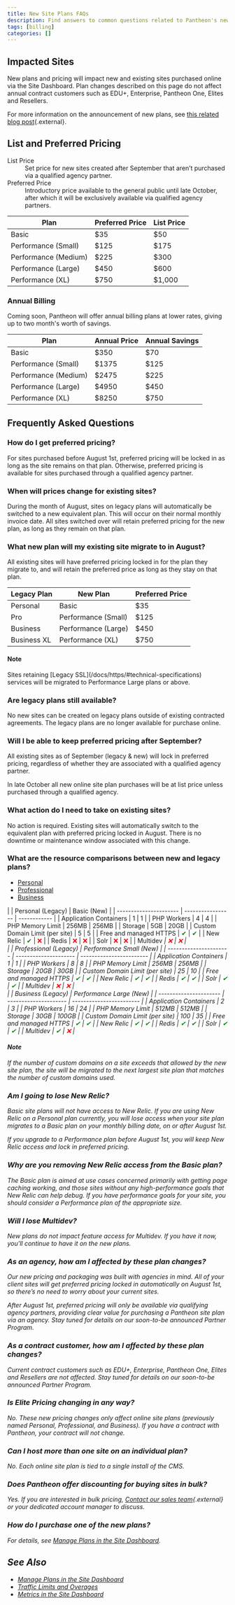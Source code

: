 ```yaml
---
title: New Site Plans FAQs
description: Find answers to common questions related to Pantheon's new site plans and pricing changes.
tags: [billing]
categories: []
---
```

## Impacted Sites
New plans and pricing will impact new and existing sites purchased online via the Site Dashboard. Plan changes described on this page do not affect annual contract customers such as EDU+, Enterprise, Pantheon One, Elites and Resellers.

For more information on the announcement of new plans, see [this related blog post](https://pantheon.io/blog/announcing-new-online-site-plans){.external}.

## List and Preferred Pricing
<dl>
  <dt>List Price</dt>
    <dd>Set price for new sites created after September that aren’t purchased via a qualified agency partner.</dd>
  <dt>Preferred Price</dt>
    <dd>Introductory price available to the general public until late October, after which it will be exclusively available via qualified agency partners.</dd>
</dl>

| Plan                 | Preferred Price | List Price  |
| -------------------- | --------------- | ----------- |
| Basic                | $35             | $50         |
| Performance (Small)  | $125            | $175        |
| Performance (Medium) | $225            | $300        |
| Performance (Large)  | $450            | $600        |
| Performance (XL)     | $750            | $1,000      |

### Annual Billing
Coming soon, Pantheon will offer annual billing plans at lower rates, giving up to two month's worth of savings.

| Plan                 | Annual Price | Annual Savings  |
| -------------------- | ------------ | --------------- |
| Basic                | $350             | $70         |
| Performance (Small)  | $1375            | $125        |
| Performance (Medium) | $2475            | $225        |
| Performance (Large)  | $4950            | $450        |
| Performance (XL)     | $8250            | $750        |

## Frequently Asked Questions

### How do I get preferred pricing?
For sites purchased before August 1st, preferred pricing will be locked in as long as the site remains on that plan. Otherwise, preferred pricing is available for sites purchased through a qualified agency partner.

### When will prices change for existing sites?
During the month of August, sites on legacy plans will automatically be switched to a new equivalent plan. This will occur on their normal monthly invoice date. All sites switched over will retain preferred pricing for the new plan, as long as they remain on that plan.

### What new plan will my existing site migrate to in August?
All existing sites will have preferred pricing locked in for the plan they migrate to, and will retain the preferred price as long as they stay on that plan.

| Legacy Plan | New Plan            | Preferred Price  |
| ------------| --------------------| ---------------- |
| Personal    | Basic               | $35              |
| Pro         | Performance (Small) | $125             |
| Business    | Performance (Large) | $450             |
| Business XL | Performance (XL)    | $750             |


<div class="alert alert-info" role="alert">
<h4 class="info">Note</h4>
<p markdown="1">Sites retaining [Legacy SSL](/docs/https/#technical-specifications) services will be migrated to Performance Large plans or above.</p>
</div>

### Are legacy plans still available?
No new sites can be created on legacy plans outside of existing contracted agreements. The legacy plans are no longer available for purchase online.

### Will I be able to keep preferred pricing after September?
All existing sites as of September (legacy & new) will lock in preferred pricing, regardless of whether they are associated with a qualified agency partner.

In late October all new online site plan purchases will be at list price unless purchased through a qualified agency.

### What action do I need to take on existing sites?
No action is required. Existing sites will automatically switch to the equivalent plan with preferred pricing locked in August. There is no downtime or maintenance window associated with this change.

### What are the resource comparisons between new and legacy plans?
<!-- Nav tabs -->
<ul class="nav nav-tabs" role="tablist">
  <!-- Active tab -->
  <li id="personal-id" role="presentation" class="active"><a href="#personal" aria-controls="basic-anchor" role="tab" data-toggle="tab">Personal</a></li>

  <!-- 2nd Tab Nav -->
  <li id="professional-id" role="presentation"><a href="#professional" aria-controls="professional" role="tab" data-toggle="tab">Professional</a></li>

  <!-- 3rd Tab Nav -->
  <li id="business-id" role="presentation"><a href="#business" aria-controls="business" role="tab" data-toggle="tab">Business</a></li>
</ul>

<!-- Tab panes -->
<div class="tab-content">
  <!-- Active pane content -->
  <div role="tabpanel" class="tab-pane active" id="personal" markdown="1">
  |                        | Personal (Legacy) | Basic (New)  |
  | ---------------------- | ----------------- | ------------ |
  | Application Containers |        1          |      1       |
  | PHP Workers            |        4          |      4       |
  | PHP Memory Limit       |      256MB        |    256MB     |
  | Storage                |       5GB	       |     20GB     |
  | Custom Domain Limit (per site) <a class="pop" rel="popover" data-proofer-ignore data-toggle="popover" data-html="true" data-content="For details, see <a href='/docs/domains/#custom-domains'>Domains and Redirects</a>."><em class="fa fa-info-circle"></em></a>   | 5 | 5 |
  | Free and managed HTTPS <a class="pop" rel="popover" data-proofer-ignore data-toggle="popover" data-html="true" data-content="For details, see <a href='/docs/https/'>HTTPS on Pantheon's Global CDN</a>."><em class="fa fa-info-circle"></em></a>                   | <span style="color:green">✔</span> | <span style="color:green">✔</span> |
  | New Relic <a class="pop" rel="popover" data-proofer-ignore data-toggle="popover" data-html="true" data-content="For details, see <a href='/docs/new-relic/'>New Relic APM Pro</a>."><em class="fa fa-info-circle"></em></a>                                         | <span style="color:green">✔</span> | <span style="color:red">❌</span> |
  | Redis <a class="pop" rel="popover" data-proofer-ignore data-toggle="popover" data-html="true" data-content="For details, see <a href='/docs/redis/'>Installing Redis on Drupal or WordPress</a>."><em class="fa fa-info-circle"></em></a>                           | <span style="color:red">❌</span> | <span style="color:red">❌</span> |
  | Solr <a class="pop" rel="popover" data-proofer-ignore data-toggle="popover" data-html="true" data-content="For details, see <a href='/docs/solr/'>Apache Solr on Pantheon</a>."><em class="fa fa-info-circle"></em></a>                                             | <span style="color:red">❌</span> | <span style="color:red">❌</span> |
  | Multidev <a class="pop" rel="popover" data-proofer-ignore data-toggle="popover" data-html="true" data-content="All sites associated with an organization have access to <a href='/docs/multidev/'>Multidev</a>, regardless of plan."><em class="fa fa-info-circle"> | <span style="color:red">❌</span> | <span style="color:red">❌</span> |
  </div>

  <!-- 2nd pane content -->
  <div role="tabpanel" class="tab-pane" id="professional" markdown="1">
  |                        | Professional (Legacy) | Performance Small (New)  |
  | ---------------------- | --------------------- | ------------------------ |
  | Application Containers |          1            |            1             |
  | PHP Workers            |          8            |            8             |
  | PHP Memory Limit       |         256MB         |          256MB           |
  | Storage                |         20GB          |          30GB            |
  | Custom Domain Limit (per site) <a class="pop" rel="popover" data-proofer-ignore data-toggle="popover" data-html="true" data-content="For details, see <a href='/docs/domains/#custom-domains'>Domains and Redirects</a>."><em class="fa fa-info-circle"></em></a>| 25 | 10 |
  | Free and managed HTTPS <a class="pop" rel="popover" data-proofer-ignore data-toggle="popover" data-html="true" data-content="For details, see <a href='/docs/https/'>HTTPS on Pantheon's Global CDN</a>."><em class="fa fa-info-circle"></em></a>                | <span style="color:green">✔</span> | <span style="color:green">✔</span> |
  | New Relic <a class="pop" rel="popover" data-proofer-ignore data-toggle="popover" data-html="true" data-content="For details, see <a href='/docs/new-relic/'>New Relic APM Pro</a>."><em class="fa fa-info-circle"></em></a>                                      | <span style="color:green">✔</span> | <span style="color:green">✔</span> |
  | Redis <a class="pop" rel="popover" data-proofer-ignore data-toggle="popover" data-html="true" data-content="For details, see <a href='/docs/redis/'>Installing Redis on Drupal or WordPress</a>."><em class="fa fa-info-circle"></em></a>                        | <span style="color:green">✔</span> | <span style="color:green">✔</span> |
  | Solr <a class="pop" rel="popover" data-proofer-ignore data-toggle="popover" data-html="true" data-content="For details, see <a href='/docs/solr/'>Apache Solr on Pantheon</a>."><em class="fa fa-info-circle"></em></a>                                          | <span style="color:green">✔</span> | <span style="color:green">✔</span> |
  | Multidev <a class="pop" rel="popover" data-proofer-ignore data-toggle="popover" data-html="true" data-content="All sites associated with an organization have access to <a href='/docs/multidev/'>Multidev</a>, regardless of plan."><em class="fa fa-info-circle">| <span style="color:red">❌</span> | <span style="color:red">❌</span> |
  </div>

  <!-- 3rd pane content -->
  <div role="tabpanel" class="tab-pane" id="business" markdown="1">
  |                        | Business (Legacy)     | Performance Large (New)  |
  | ---------------------- | --------------------- | ------------------------ |
  | Application Containers |           2           |           3              |
  | PHP Workers            |           16          |          24              |
  | PHP Memory Limit       |         512MB         |         512MB            |
  | Storage                |         30GB          |         100GB            |
  | Custom Domain Limit (per site) <a class="pop" rel="popover" data-proofer-ignore data-toggle="popover" data-html="true" data-content="For details, see <a href='/docs/domains/#custom-domains'>Domains and Redirects</a>."><em class="fa fa-info-circle"></em></a>| 100 | 35 |
  | Free and managed HTTPS <a class="pop" rel="popover" data-proofer-ignore data-toggle="popover" data-html="true" data-content="For details, see <a href='/docs/https/'>HTTPS on Pantheon's Global CDN</a>."><em class="fa fa-info-circle"></em></a>                | <span style="color:green">✔</span> | <span style="color:green">✔</span> |
  | New Relic <a class="pop" rel="popover" data-proofer-ignore data-toggle="popover" data-html="true" data-content="For details, see <a href='/docs/new-relic/'>New Relic APM Pro</a>."><em class="fa fa-info-circle"></em></a>                                      | <span style="color:green">✔</span> | <span style="color:green">✔</span> |
  | Redis <a class="pop" rel="popover" data-proofer-ignore data-toggle="popover" data-html="true" data-content="For details, see <a href='/docs/redis/'>Installing Redis on Drupal or WordPress</a>."><em class="fa fa-info-circle"></em></a>                        | <span style="color:green">✔</span> | <span style="color:green">✔</span> |
  | Solr <a class="pop" rel="popover" data-proofer-ignore data-toggle="popover" data-html="true" data-content="For details, see <a href='/docs/solr/'>Apache Solr on Pantheon</a>."><em class="fa fa-info-circle"></em></a>                                          | <span style="color:green">✔</span> | <span style="color:green">✔</span> |
  | Multidev <a class="pop" rel="popover" data-proofer-ignore data-toggle="popover" data-html="true" data-content="All sites associated with an organization have access to <a href='/docs/multidev/'>Multidev</a>, regardless of plan."><em class="fa fa-info-circle">| <span style="color:green">✔</span> | <span style="color:red">❌</span> |
  </div>
</div>

<div class="alert alert-info" role="alert">
  <h4 class="info">Note</h4>
  <p markdown="1">If the number of custom domains on a site exceeds that allowed by the new site plan, the site will be migrated to the next largest site plan that matches the number of custom domains used.</p>
</div>

### Am I going to lose New Relic?
Basic site plans will not have access to New Relic. If you are using New Relic on a Personal plan currently, you will lose access when your site plan migrates to a Basic plan on your monthly billing date, on or after August 1st.

If you upgrade to a Performance plan before August 1st, you will keep New Relic access and lock in preferred pricing.

### Why are you removing New Relic access from the Basic plan?
The Basic plan is aimed at use cases concerned primarily with getting page caching working, and those sites without any high-performance goals that New Relic can help debug. If you have performance goals for your site, you should consider a Performance plan of the appropriate size.

### Will I lose Multidev?
New plans do not impact feature access for Multidev. If you have it now, you'll continue to have it on the new plans.

### As an agency, how am I affected by these plan changes?
Our new pricing and packaging was built with agencies in mind. All of your client sites will get preferred pricing locked in automatically on August 1st, so there’s no need to worry about your current sites.

After August 1st, preferred pricing will only be available via qualifying agency partners, providing clear value for purchasing a Pantheon site plan via an agency. Stay tuned for details on our soon-to-be announced Partner Program.

### As a contract customer, how am I affected by these plan changes?
Current contract customers such as EDU+, Enterprise, Pantheon One, Elites and Resellers are not affected. Stay tuned for details on our soon-to-be announced Partner Program.

### Is Elite Pricing changing in any way?
No. These new pricing changes only affect online site plans (previously named Personal, Professional, and Business). If you have a contract with Pantheon, your contract will not change.

### Can I host more than one site on an individual plan?
No. Each online site plan is tied to a single install of the CMS.

### Does Pantheon offer discounting for buying sites in bulk?
Yes. If you are interested in bulk pricing, [Contact our sales team](https://pantheon.io/contact-us?docsplanFAQ){.external} or your dedicated account manager to discuss.

### How do I purchase one of the new plans?
For details, see [Manage Plans in the Site Dashboard](/docs/site-plan/).

## See Also
- [Manage Plans in the Site Dashboard](/docs/site-plan/)
- [Traffic Limits and Overages](/docs/traffic-limits/)
- [Metrics in the Site Dashboard](/docs/metrics/)
